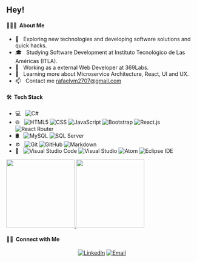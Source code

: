
## Hey!

#### 👨🏻‍💻 &nbsp;About Me

- 🤔 &nbsp; Exploring new technologies and developing software solutions and quick hacks.
- 🎓 &nbsp; Studying Software Development at Instituto Tecnológico de Las Américas (ITLA).
- 💼 &nbsp; Working as a external Web Developer at 369Labs.
- 🌱 &nbsp; Learning more about Microservice Architecture, React, UI and UX.
- 📫 &nbsp; Contact me rafaelvm2707@gmail.com
<!-- ✍️ &nbsp; Pursuing Graphic Design and Blog Writing as hobbies/side hustles. -->

#### 🛠 &nbsp;Tech Stack

- 💻 &nbsp;
  <!--![Python](https://img.shields.io/badge/-Python-333333?style=flat&logo=python)-->
  <!--![Java](https://img.shields.io/badge/-Java-333333?style=flat&logo=Java&logoColor=007396)-->
  ![C#](https://img.shields.io/badge/-C_Sharp-A8B9CC?style=flat&logo=C&logoColor=000000)
- 🌐 &nbsp;
  ![HTML5](https://img.shields.io/badge/-HTML5-E34F26?style=flat&logo=HTML5&logoColor=ffffff)
  ![CSS](https://img.shields.io/badge/-CSS3-1572B6?style=flat&logo=CSS3&logoColor=ffffff)
  ![JavaScript](https://img.shields.io/badge/-JavaScript-F7DF1E?style=flat&logo=javascript&logoColor=000000)
  ![Bootstrap](https://img.shields.io/badge/-Bootstrap-563D7C?style=flat&logo=Bootstrap&logoColor=ffffff)
  <!--![Node.js](https://img.shields.io/badge/-Node.js-333333?style=flat&logo=node.js)-->
  ![React.js](https://img.shields.io/badge/-React_js-61DAFB?style=flat&logo=react&logoColor=000000)
  ![React Router](https://img.shields.io/badge/-React_Router-CA4245?style=flat&logo=React-Router&logoColor=ffffff)
- 🛢 &nbsp;
  ![MySQL](https://img.shields.io/badge/-MySQL-4479A1?style=flat&logo=MySQL&logoColor=ffffff)
  ![SQL Server](https://img.shields.io/badge/-Microsoft_SQL_Server-CC2927?style=flat&logo=Microsoft-SQL-Server&logoColor=ffffff)
- ⚙️ &nbsp;
  ![Git](https://img.shields.io/badge/-Git-F05032?style=flat&logo=Git&logoColor=ffffff)
  ![GitHub](https://img.shields.io/badge/-GitHub-181717?style=flat&logo=GitHub&logoColor=ffffff)
  ![Markdown](https://img.shields.io/badge/-Markdown-000000?style=flat&logo=Markdown&logoColor=ffffff)
- 🔧 &nbsp;
  ![Visual Studio Code](https://img.shields.io/badge/-Visual_Studio_Code-007ACC?style=flat&logo=Visual-Studio-Code&logoColor=ffffff)
  ![Visual Studio](https://img.shields.io/badge/-Visual_Studio-5C2D91?style=flat&logo=Visual-Studio&logoColor=ffffff)
  ![Atom](https://img.shields.io/badge/-Atom-66595C?style=flat&logo=Atom&logoColor=ffffff)
  ![Eclipse IDE](https://img.shields.io/badge/-Eclipse_IDE-2C2255?style=flat&logo=Eclipse-IDE&logoColor=ffffff)
<!-- 🖥 &nbsp;
  ![Illustrator](https://img.shields.io/badge/-Illustrator-333333?style=flat&logo=adobe-illustrator)
  ![Photoshop](https://img.shields.io/badge/-Photoshop-333333?style=flat&logo=adobe-photoshop)
  ![InDesign](https://img.shields.io/badge/-InDesign-333333?style=flat&logo=adobe-indesign)-->

<a target="_blank" href="https://github.com/AVS1508">
  <img height="180em" src="https://github-readme-stats.vercel.app/api?username=rafavilomar&theme=buefy&show_icons=true" />
  <img height="180em" src="https://github-readme-stats.vercel.app/api/top-langs/?username=rafavilomar&theme=buefy&layout=compact" />
</a>

#### 🤝🏻 &nbsp;Connect with Me

<p align="center">
<!--<a href="https://www.adityavsingh.com/"><img alt="Website" src="https://img.shields.io/badge/Website-www.adityavsingh.com-blue?style=flat-square&logo=google-chrome"></a>-->
<a target="_blank" href="https://www.linkedin.com/in/rafael-vilomar-165536174/"><img alt="LinkedIn" src="http://img.shields.io/badge/LinkedIn-Rafael%20Vilomar-black?style=flat-square&logo=LinkedIn&labelColor=0077B5&logoColor=ffffff"></a>
<!--<a href="https://www.instagram.com/adityavs_/"><img alt="Instagram" src="https://img.shields.io/badge/Instagram-adityavs__-blue?style=flat-square&logo=instagram"></a>-->
<a target="_blank" href="mailto:rafaelvm2707@gmail.com"><img alt="Email" src="http://img.shields.io/badge/Gmail-rafaelvm2707@gmail.com-black?style=flat-square&logo=Gmail&labelColor=D14836&logoColor=ffffff"></a>
</p>

    
<!--
**RafaelVilomar/RafaelVilomar** is a ✨ _special_ ✨ repository because its `README.md` (this file) appears on your GitHub profile.

Here are some ideas to get you started:

- 🔭 I’m currently working on ...
- 🌱 I’m currently learning ...
- 👯 I’m looking to collaborate on ...
- 🤔 I’m looking for help with ...
- 💬 Ask me about ...
- 📫 How to reach me: ...
- 😄 Pronouns: ...
- ⚡ Fun fact: ...
-->
